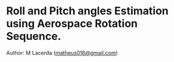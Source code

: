# Roll and Pitch angles Estimation using Aerospace Rotation Sequence.
Author: M Lacerda (matheus016@gmail.com)

